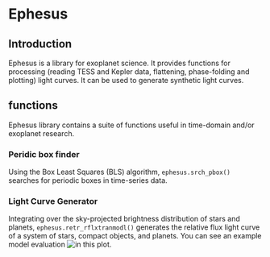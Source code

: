 # Ephesus

## Introduction

Ephesus is a library for exoplanet science. It provides functions for processing (reading TESS and Kepler data, flattening, phase-folding and plotting) light curves. It can be used to generate synthetic light curves.

## functions
Ephesus library contains a suite of functions useful in time-domain and/or exoplanet research.

### Peridic box finder

Using the Box Least Squares (BLS) algorithm, `ephesus.srch_pbox()` searches for periodic boxes in time-series data.


### Light Curve Generator
Integrating over the sky-projected brightness distribution of stars and planets, `ephesus.retr_rflxtranmodl()` generates the relative flux light curve of a system of stars, compact objects, and planets. You can see an example model evaluation ![in this plot](https://github.com/tdaylan/ephesus/visuals/lcur.png).


